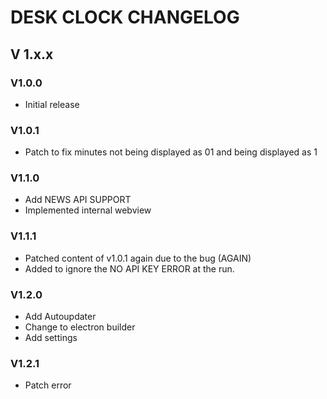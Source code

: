 # DESK CLOCK CHANGELOG

## V 1.x.x
### V1.0.0
- Initial release

### V1.0.1
- Patch to fix minutes not being displayed as 01 and being displayed as 1

### V1.1.0
- Add NEWS API SUPPORT
- Implemented internal webview

### V1.1.1
- Patched content of v1.0.1 again due to the bug (AGAIN)
- Added to ignore the NO API KEY ERROR at the run.

### V1.2.0
- Add Autoupdater
- Change to electron builder
- Add settings

### V1.2.1
- Patch error